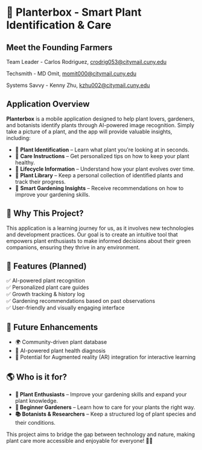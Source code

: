 # 🌿 Planterbox - Smart Plant Identification & Care

## Meet the Founding Farmers
  
  Team Leader - Carlos Rodriguez, crodrig053@citymail.cuny.edu
  
  Techsmith - MD Omit, momit000@citymail.cuny.edu
  
  Systems Savvy - Kenny Zhu, kzhu002@citymail.cuny.edu

## Application Overview  
**Planterbox** is a mobile application designed to help plant lovers, gardeners, and botanists identify plants through AI-powered image recognition. Simply take a picture of a plant, and the app will provide valuable insights, including:  

- 📸 **Plant Identification** – Learn what plant you're looking at in seconds.  
- 🌱 **Care Instructions** – Get personalized tips on how to keep your plant healthy.  
- 🔄 **Lifecycle Information** – Understand how your plant evolves over time.  
- 📂 **Plant Library** – Keep a personal collection of identified plants and track their progress.  
- 🏡 **Smart Gardening Insights** – Receive recommendations on how to improve your gardening skills.  

## 📌 Why This Project?  
This application is a learning journey for us, as it involves new technologies and development practices. Our goal is to create an intuitive tool that empowers plant enthusiasts to make informed decisions about their green companions, ensuring they thrive in any environment.  

## 🔧 Features (Planned)  
✅ AI-powered plant recognition  
✅ Personalized plant care guides  
✅ Growth tracking & history log  
✅ Gardening recommendations based on past observations  
✅ User-friendly and visually engaging interface  

## 🚀 Future Enhancements  
- 🌍 Community-driven plant database  
- 🏥 AI-powered plant health diagnosis  
- 📲 Potential for Augmented reality (AR) integration for interactive learning  

## 🌎 Who is it for?  
- **🌿 Plant Enthusiasts** – Improve your gardening skills and expand your plant knowledge.  
- **🌻 Beginner Gardeners** – Learn how to care for your plants the right way.  
- **📚 Botanists & Researchers** – Keep a structured log of plant species and their conditions.  

This project aims to bridge the gap between technology and nature, making plant care more accessible and enjoyable for everyone! 🌱✨  
